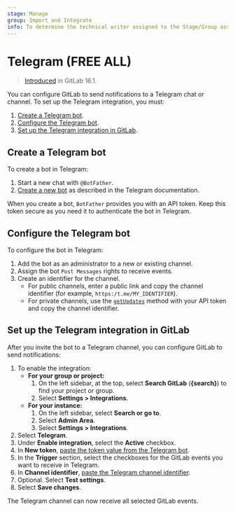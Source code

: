 ```yaml
---
stage: Manage
group: Import and Integrate
info: To determine the technical writer assigned to the Stage/Group associated with this page, see https://about.gitlab.com/handbook/product/ux/technical-writing/#assignments
---
```


# Telegram **(FREE ALL)**

> [Introduced](https://gitlab.com/gitlab-org/gitlab/-/merge_requests/122879) in GitLab 16.1.

You can configure GitLab to send notifications to a Telegram chat or channel.
To set up the Telegram integration, you must:

1. [Create a Telegram bot](#create-a-telegram-bot).
1. [Configure the Telegram bot](#configure-the-telegram-bot).
1. [Set up the Telegram integration in GitLab](#set-up-the-telegram-integration-in-gitlab).

## Create a Telegram bot

To create a bot in Telegram:

1. Start a new chat with `@BotFather`.
1. [Create a new bot](https://core.telegram.org/bots/features#creating-a-new-bot) as described in the Telegram documentation.

When you create a bot, `BotFather` provides you with an API token. Keep this token secure as you need it to authenticate the bot in Telegram.

## Configure the Telegram bot

To configure the bot in Telegram:

1. Add the bot as an administrator to a new or existing channel.
1. Assign the bot `Post Messages` rights to receive events.
1. Create an identifier for the channel.
   - For public channels, enter a public link and copy the channel identifier (for example, `https:/t.me/MY_IDENTIFIER`).
   - For private channels, use the [`getUpdates`](https://telegram-bot-sdk.readme.io/reference/getupdates) method with your API token and copy the channel identifier.

## Set up the Telegram integration in GitLab

After you invite the bot to a Telegram channel, you can configure GitLab to send notifications:

1. To enable the integration:
   - **For your group or project:**
     1. On the left sidebar, at the top, select **Search GitLab** (**{search}**) to find your project or group.
     1. Select **Settings > Integrations**.
   - **For your instance:**
     1. On the left sidebar, select **Search or go to**.
     1. Select **Admin Area**.
     1. Select **Settings > Integrations**.
1. Select **Telegram**.
1. Under **Enable integration**, select the **Active** checkbox.
1. In **New token**, [paste the token value from the Telegram bot](#create-a-telegram-bot).
1. In the **Trigger** section, select the checkboxes for the GitLab events you want to receive in Telegram.
1. In **Channel identifier**, [paste the Telegram channel identifier](#configure-the-telegram-bot).
1. Optional. Select **Test settings**.
1. Select **Save changes**.

The Telegram channel can now receive all selected GitLab events.
